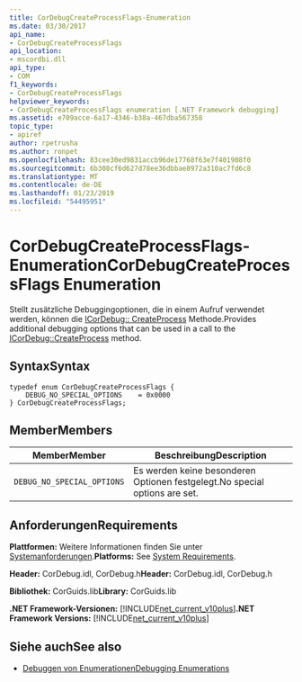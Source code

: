 ```yaml
---
title: CorDebugCreateProcessFlags-Enumeration
ms.date: 03/30/2017
api_name:
- CorDebugCreateProcessFlags
api_location:
- mscordbi.dll
api_type:
- COM
f1_keywords:
- CorDebugCreateProcessFlags
helpviewer_keywords:
- CorDebugCreateProcessFlags enumeration [.NET Framework debugging]
ms.assetid: e709acce-6a17-4346-b38a-467dba567358
topic_type:
- apiref
author: rpetrusha
ms.author: ronpet
ms.openlocfilehash: 83cee30ed9831accb96de17768f63e7f401908f0
ms.sourcegitcommit: 6b308cf6d627d78ee36dbbae8972a310ac7fd6c8
ms.translationtype: MT
ms.contentlocale: de-DE
ms.lasthandoff: 01/23/2019
ms.locfileid: "54495951"
---
```

# <a name="cordebugcreateprocessflags-enumeration"></a><span data-ttu-id="6c59e-102">CorDebugCreateProcessFlags-Enumeration</span><span class="sxs-lookup"><span data-stu-id="6c59e-102">CorDebugCreateProcessFlags Enumeration</span></span>
<span data-ttu-id="6c59e-103">Stellt zusätzliche Debuggingoptionen, die in einem Aufruf verwendet werden, können die [ICorDebug:: CreateProcess](../../../../docs/framework/unmanaged-api/debugging/icordebug-createprocess-method.md) Methode.</span><span class="sxs-lookup"><span data-stu-id="6c59e-103">Provides additional debugging options that can be used in a call to the [ICorDebug::CreateProcess](../../../../docs/framework/unmanaged-api/debugging/icordebug-createprocess-method.md) method.</span></span>  
  
## <a name="syntax"></a><span data-ttu-id="6c59e-104">Syntax</span><span class="sxs-lookup"><span data-stu-id="6c59e-104">Syntax</span></span>  
  
```  
typedef enum CorDebugCreateProcessFlags {  
    DEBUG_NO_SPECIAL_OPTIONS    = 0x0000  
} CorDebugCreateProcessFlags;  
```  
  
## <a name="members"></a><span data-ttu-id="6c59e-105">Member</span><span class="sxs-lookup"><span data-stu-id="6c59e-105">Members</span></span>  
  
|<span data-ttu-id="6c59e-106">Member</span><span class="sxs-lookup"><span data-stu-id="6c59e-106">Member</span></span>|<span data-ttu-id="6c59e-107">Beschreibung</span><span class="sxs-lookup"><span data-stu-id="6c59e-107">Description</span></span>|  
|------------|-----------------|  
|`DEBUG_NO_SPECIAL_OPTIONS`|<span data-ttu-id="6c59e-108">Es werden keine besonderen Optionen festgelegt.</span><span class="sxs-lookup"><span data-stu-id="6c59e-108">No special options are set.</span></span>|  
  
## <a name="requirements"></a><span data-ttu-id="6c59e-109">Anforderungen</span><span class="sxs-lookup"><span data-stu-id="6c59e-109">Requirements</span></span>  
 <span data-ttu-id="6c59e-110">**Plattformen:** Weitere Informationen finden Sie unter [Systemanforderungen](../../../../docs/framework/get-started/system-requirements.md).</span><span class="sxs-lookup"><span data-stu-id="6c59e-110">**Platforms:** See [System Requirements](../../../../docs/framework/get-started/system-requirements.md).</span></span>  
  
 <span data-ttu-id="6c59e-111">**Header:** CorDebug.idl, CorDebug.h</span><span class="sxs-lookup"><span data-stu-id="6c59e-111">**Header:** CorDebug.idl, CorDebug.h</span></span>  
  
 <span data-ttu-id="6c59e-112">**Bibliothek:** CorGuids.lib</span><span class="sxs-lookup"><span data-stu-id="6c59e-112">**Library:** CorGuids.lib</span></span>  
  
 <span data-ttu-id="6c59e-113">**.NET Framework-Versionen:** [!INCLUDE[net_current_v10plus](../../../../includes/net-current-v10plus-md.md)]</span><span class="sxs-lookup"><span data-stu-id="6c59e-113">**.NET Framework Versions:** [!INCLUDE[net_current_v10plus](../../../../includes/net-current-v10plus-md.md)]</span></span>  
  
## <a name="see-also"></a><span data-ttu-id="6c59e-114">Siehe auch</span><span class="sxs-lookup"><span data-stu-id="6c59e-114">See also</span></span>
- [<span data-ttu-id="6c59e-115">Debuggen von Enumerationen</span><span class="sxs-lookup"><span data-stu-id="6c59e-115">Debugging Enumerations</span></span>](../../../../docs/framework/unmanaged-api/debugging/debugging-enumerations.md)
